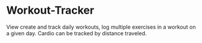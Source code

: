 # Workout-Tracker
View create and track daily workouts, log multiple exercises in a workout on a given day. Cardio can be tracked by distance traveled.
